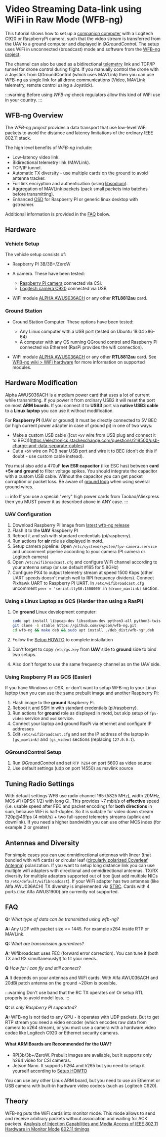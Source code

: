 # Video Streaming Data-link using WiFi in Raw Mode (WFB-ng)

This tutorial shows how to set up a [companion computer](../companion_computer/index.md) with a Logitech C920 or RaspberryPi camera, such that the video stream is transferred from the UAV to a ground computer and displayed in _QGroundControl_. The setup uses WiFi in unconnected (broadcast) mode and software from the [WFB-ng project](https://github.com/svpcom/wfb-ng).

The channel can also be used as a bidirectional [telemetry](../telemetry/index.md) link and TCP/IP tunnel for drone control during flight. If you manually control the drone with a Joystick from QGroundControl (which uses MAVLink) then you can use WFB-ng as single link for all drone communications (Video, MAVLink telemetry, remote control using a Joystick).

:::warning
Before using _WFB-ng_ check regulators allow this kind of WiFi use in your country.
:::

## WFB-ng Overview

The _WFB-ng project_ provides a data transport that use low-level WiFi packets to avoid the distance and latency limitations of the ordinary IEEE 802.11 stack.

The high level benefits of _WFB-ng_ include:

- Low-latency video link.
- Bidirectional telemetry link (MAVLink).
- TCP/IP tunnel.
- Automatic TX diversity - use multiple cards on the ground to avoid antenna tracker.
- Full link encryption and authentication (using [libsodium](https://download.libsodium.org/doc/)).
- Aggregation of MAVLink packets (pack small packets into batches before transmitting).
- Enhanced [OSD](https://github.com/svpcom/wfb-ng-osd) for Raspberry PI or generic linux desktop with gstreamer.

Additional information is provided in the [FAQ](#faq) below.

## Hardware

### Vehicle Setup

The vehicle setup consists of:

- Raspberry PI 3B/3B+/ZeroW
- A camera. These have been tested:

  - [Raspberry Pi camera](https://www.raspberrypi.org/products/camera-module-v2/) connected via CSI.
  - [Logitech camera C920](https://www.logitech.com/en-us/product/hd-pro-webcam-c920?crid=34) connected via USB

- WiFi module [ALPHA AWUS036ACH](https://www.alfa.com.tw/products_detail/1.htm) or any other **RTL8812au** card.

### Ground Station

- Ground Station Computer. These options have been tested:

  - Any Linux computer with a USB port (tested on Ubuntu 18.04 x86-64)
  - A computer with any OS running QGround control and Raspberry PI connected via Ethernet (RasPi provides the wifi connection).

- WiFi module [ALPHA AWUS036ACH](https://www.alfa.com.tw/products_detail/1.htm) or any other **RTL8812au** card. See [WFB-ng wiki > WiFi hardware](https://github.com/svpcom/wfb-ng/wiki/WiFi-hardware) for more information on supported modules.

## Hardware Modification

Alpha AWUS036ACH is a medium power card that uses a lot of current while transmitting. If you power it from ordinary USB2 it will reset the port on most **ARM boards**. If you connect it to **USB3** port via **native USB3 cable** to a **Linux laptop** you can use it without modification.

For **Raspberry PI** (UAV or ground) it must be directly connected to 5V BEC (or high current power adapter in case of ground pi) in one of two ways:

- Make a custom USB cable ([cut `+5V` wire from USB plug and connect it to BEC])(https://electronics.stackexchange.com/questions/218500/usb-charge-and-data-separate-cables)
- Cut a `+5V` wire on PCB near USB port and wire it to BEC (don't do this if doubt - use custom cable instead).

You must also add a 470uF **low ESR capacitor** (like ESC has) between **card +5v and ground** to filter voltage spikes. You should integrate the capacitor with a custom USB cable. Without the capacitor you can get packet corruption or packet loss. Be aware of [ground loop](https://en.wikipedia.org/wiki/Ground_loop_%28electricity%29) when using several ground wires.

::: info
If you use a special "very" high power cards from Taobao/Aliexpress then you MUST power it as described above in ANY case.
:::

### UAV Configuration

1. Download Raspberry PI image from [latest wfb-ng release](https://github.com/svpcom/wfb-ng/releases/)
2. Flash it to the **UAV** Raspberry PI
3. Reboot it and ssh with standard credentials (pi/raspberry).
4. Run actions for **air** role as displayed in motd.
5. Setup camera pipeline. Open `/etc/systemd/system/fpv-camera.service` and uncomment pipeline according to your camera (PI camera or Logitech camera)
6. Open `/etc/wifibroadcast.cfg` and configure WiFi channel according to your antenna setup (or use default #165 for 5.8GHz)
7. Configure PX4 to output telemetry stream at speed 1500 Kbps (other UART speeds doesn't match well to RPI frequency dividers). Connect Pixhawk UART to Raspberry PI UART. In `/etc/wifibroadcast.cfg` uncomment `peer = 'serial:ttyS0:1500000'` in `[drone_mavlink]` section.

### Using a Linux Laptop as GCS (Harder than using a RasPi)

1. On **ground** Linux development computer:

   ```sh
   sudo apt install libpcap-dev libsodium-dev python3-all python3-twisted
   git clone -b stable https://github.com/svpcom/wfb-ng.git
   cd wfb-ng && make deb && sudo apt install ./deb_dist/wfb-ng*.deb
   ```

2. Follow the [Setup HOWTO](https://github.com/svpcom/wfb-ng/wiki/Setup-HOWTO) to complete installation
3. Don't forget to copy `/etc/gs.key` from **UAV** side to **ground** side to bind two setups.
4. Also don't forget to use the same frequency channel as on the UAV side.

### Using Raspberry PI as GCS (Easier)

If you have Windows or OSX, or don't want to setup WFB-ng to your Linux laptop then you can use the same prebuilt image and another Raspberry Pi:

1. Flash image to the **ground** Raspberry Pi.
2. Reboot it and SSH in with standard credentials (pi/raspberry).
3. Run actions for **ground** role as displayed in motd, but skip setup of `fpv-video` service and `osd` service.
4. Connect your laptop and ground RasPi via ethernet and configure IP addresses
5. Edit `/etc/wifibroadcast.cfg` and set the IP address of the laptop in `[gs_mavlink]` and `[gs_video]` sections (replacing `127.0.0.1`).

### QGroundControl Setup

1. Run _QGroundControl_ and set `RTP h264` on port 5600 as video source
2. Use default settings (udp on port 14550) as mavlink source

## Tuning Radio Settings

With default settings WFB use radio channel 165 (5825 MHz), width 20MHz, MCS #1 (QPSK 1/2) with long GI. This provides ~7 mbit/s of **effective** speed (i.e. usable speed after FEC and packet encoding) for **both directions** in sum, because WiFi is half-duplex. So it is suitable for video down stream 720p@49fps (4 mbit/s) + two full-speed telemetry streams (uplink and downlink). If you need a higher bandwidth you can use other MCS index (for example 2 or greater)

## Antennas and Diversity

For simple cases you can use omnidirectional antennas with linear (that bundled with wifi cards) or circular leaf ([circularly polarized Coverleaf Antenna](http://www.antenna-theory.com/antennas/cloverleaf.php)) polarization. If you want to setup long distance link you can use multiple wifi adapters with directional and omnidirectional antennas. TX/RX diversity for multiple adapters supported out of box (just add multiple NICs to `/etc/default/wifibroadcast`). If your WiFi adapter has two antennas (like Alfa AWU036ACH) TX diversity is implemented via [STBC](https://en.wikipedia.org/wiki/Space%E2%80%93time_block_code). Cards with 4 ports (like Alfa AWUS1900) are currently not supported.

## FAQ

**Q:** _What type of data can be transmitted using wfb-ng?_

**A:** Any UDP with packet size <= 1445. For example x264 inside RTP or MAVLink.

**Q:** _What are transmission guarantees?_

**A:** Wifibroadcast uses FEC (forward error correction). You can tune it (both TX and RX simultaneously!) to fit your needs.

**Q** _How far I can fly and still connect?_

**A** It depends on your antennas and WiFi cards. With Alfa AWU036ACH and 20dBi patch antenna on the ground ~20km is possible.

:::warning
Don't use band that the RC TX operates on!
Or setup RTL properly to avoid model loss.
:::

**Q:** _Is only Raspberry PI supported?_

**A:** WFB-ng is not tied to any GPU - it operates with UDP packets. But to get RTP stream you need a video encoder (which encodes raw data from camera to x264 stream), or you must use a camera with a hardware video codec like Logitech C920 or Ethernet security cameras.

#### What ARM Boards are Recommended for the UAV?

- RPI3b/3b+/ZeroW. Prebuilt images are available, but it supports only h264 video for CSI cameras.
- Jetson Nano. It supports h264 and h265 but you need to setup it yourself according to [Setup HOWTO](https://github.com/svpcom/wfb-ng/wiki/Setup-HOWTO)

You can use any other Linux ARM board, but you need to use an Ethernet or USB camera with built-in hardware video codecs (such as Logitech C920).

## Theory

WFB-ng puts the WiFi cards into monitor mode. This mode allows to send and receive arbitrary packets without association and waiting for ACK packets. [Analysis of Injection Capabilities and Media Access of IEEE 802.11 Hardware in Monitor Mode](https://github.com/svpcom/wfb-ng/blob/master/doc/Analysis%20of%20Injection%20Capabilities%20and%20Media%20Access%20of%20IEEE%20802.11%20Hardware%20in%20Monitor%20Mode.pdf) [802.11 timings](https://github.com/ewa/802.11-data)
